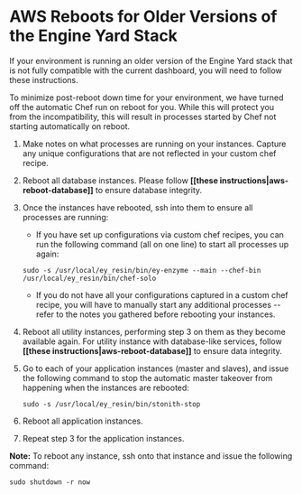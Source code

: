 # AWS Reboots for Older Versions of the Engine Yard Stack

If your environment is running an older version of the Engine Yard stack that is not fully compatible with the current dashboard, you will need to follow these instructions.

To minimize post-reboot down time for your environment, we have turned off the automatic Chef run on reboot for you.  While this will protect you from the incompatibility, this will result in processes started by Chef not starting automatically on reboot.

1. Make notes on what processes are running on your instances.  Capture any unique configurations that are not reflected in your custom chef recipe.
2. Reboot all database instances. Please follow **[[these instructions|aws-reboot-database]]** to ensure database integrity. 
3. Once the instances have rebooted, ssh into them to ensure all processes are running:
  
    * If you have set up configurations via custom chef recipes, you can run the following command (all on one line) to start all processes up again:
  
    `sudo -s /usr/local/ey_resin/bin/ey-enzyme --main --chef-bin /usr/local/ey_resin/bin/chef-solo`
  
    * If you do not have all your configurations captured in a custom chef recipe, you will have to manually start any additional processes -- refer to the notes you gathered before rebooting your instances.
4. Reboot all utility instances, performing step 3 on them as they become available again. For utility instance with database-like services, follow **[[these instructions|aws-reboot-database]]** to ensure data integrity.
5. Go to each of your application instances (master and slaves), and issue the following command to stop the automatic master takeover from happening when the instances are rebooted:
  
    `sudo -s /usr/local/ey_resin/bin/stonith-stop`
  
6. Reboot all application instances.
7. Repeat step 3 for the application instances.

**Note:** To reboot any instance, ssh onto that instance and issue the following command:

    sudo shutdown -r now
